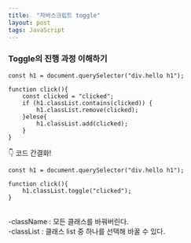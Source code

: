 ```yaml
---
title:  "자바스크립트 toggle"
layout: post
tags: JavaScript
---
```


### Toggle의 진행 과정 이해하기
```
const h1 = document.querySelector("div.hello h1");

function click(){
	const clicked = "clicked";
	if (h1.classList.contains(clicked)) {
		h1.classList.remove(clicked);
	}elese{
		h1.classList.add(clicked);
	}
}
```

👇 코드 간결화!

```
const h1 = document.querySelector("div.hello h1");

function click(){
	h1.classList.toggle("clicked");
}
```

<br>
-className : 모든 클래스를 바꿔버린다.<br>
-classList : 클래스 list 중 하나를 선택해 바꿀 수 있다.<br>
